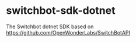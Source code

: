 # switchbot-sdk-dotnet
The Switchbot dotnet SDK based on https://github.com/OpenWonderLabs/SwitchBotAPI

